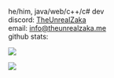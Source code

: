 he/him, java/web/c++/c# dev <br>
discord: [TheUnrealZaka](https://discord.com/users/1114850055128629350) <br>
email: [info@theunrealzaka.me](mailto:info@theunrealzaka.me) <br>
github stats:
<p><img src="https://github-readme-stats.vercel.app/api/top-langs/?username=theunrealzaka&layout=compact&theme=dark"></p>  
<p><img align="center" src="https://github-readme-stats.vercel.app/api?username=theunrealzaka&show_icons=true&text_color=5baddf&icon_color=FFF&theme=tokyonight""></p>

